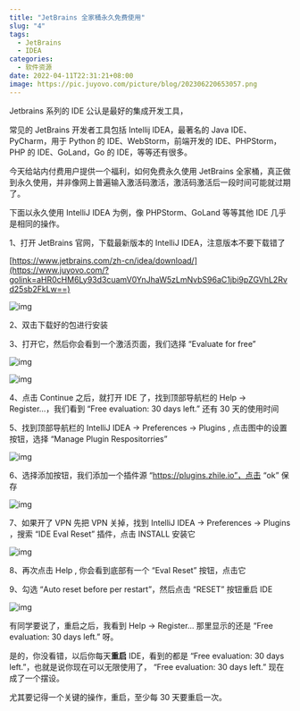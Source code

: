 ```yaml
---
title: "JetBrains 全家桶永久免费使用"
slug: "4"
tags:
  - JetBrains
  - IDEA
categories:
  - 软件资源
date: 2022-04-11T22:31:21+08:00
image: https://pic.juyovo.com/picture/blog/202306220653057.png
---
```


Jetbrains 系列的 IDE 公认是最好的集成开发工具，

常见的 JetBrains 开发者工具包括 Intellij IDEA，最著名的 Java IDE、PyCharm，用于 Python 的 IDE、WebStorm，前端开发的 IDE、PHPStorm，PHP 的 IDE、GoLand，Go 的 IDE，等等还有很多。

今天给站内付费用户提供一个福利，如何免费永久使用 JetBrains 全家桶，真正做到永久使用，并非像网上普遍输入激活码激活，激活码激活后一段时间可能就过期了。

下面以永久使用 IntelliJ IDEA 为例，像 PHPStorm、GoLand 等等其他 IDE 几乎是相同的操作。

1、打开 JetBrains 官网，下载最新版本的 IntelliJ IDEA，注意版本不要下载错了

[https://www.jetbrains.com/zh-cn/idea/download/](https://www.juyovo.com/?golink=aHR0cHM6Ly93d3cuamV0YnJhaW5zLmNvbS96aC1jbi9pZGVhL2Rvd25sb2FkLw==)

![img](https://pic.juyovo.com/picture/img/202203051442299.png)

2、双击下载好的包进行安装

3、打开它，然后你会看到一个激活页面，我们选择 “Evaluate for free”

![img](https://pic.juyovo.com/picture/img/202203051442550.png)

![img](https://pic.juyovo.com/picture/img/202203051443008.png)

4、点击 Continue 之后，就打开 IDE 了，找到顶部导航栏的 Help -> Register…，我们看到 “Free evaluation: 30 days left.” 还有 30 天的使用时间

5、找到顶部导航栏的 IntelliJ IDEA -> Preferences -> Plugins , 点击图中的设置按钮，选择 “Manage Plugin Respositorries”

![img](https://pic.juyovo.com/picture/img/202203051443739.png)

6、选择添加按钮，我们添加一个插件源 “https://plugins.zhile.io”，点击 “ok” 保存

![img](https://pic.juyovo.com/picture/img/202203051443476.png)

7、如果开了 VPN 先把 VPN 关掉，找到 IntelliJ IDEA -> Preferences -> Plugins ，搜索 “IDE Eval Reset” 插件，点击 INSTALL 安装它

![img](https://pic.juyovo.com/picture/img/202203051443153.png)

8、再次点击 Help , 你会看到底部有一个 “Eval Reset” 按钮，点击它

9、勾选 “Auto reset before per restart”，然后点击 “RESET” 按钮重启 IDE

![img](https://pic.juyovo.com/picture/img/202203051443599.png)

有同学要说了，重启之后，我看到 Help -> Register… 那里显示的还是 “Free evaluation: 30 days left.” 呀。

是的，你没看错，以后你每天**重启** IDE，看到的都是 “Free evaluation: 30 days left.”，也就是说你现在可以无限使用了， “Free evaluation: 30 days left.” 现在成了一个摆设。

尤其要记得一个关键的操作，重启，至少每 30 天要重启一次。
